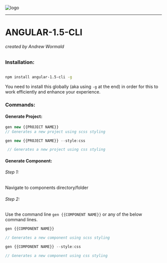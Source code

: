 ![logo](https://raw.githubusercontent.com/SwiftySpartan/Angular-1.5-cli/master/canvas1.png)

___________
# ANGULAR-1.5-CLI
###### created by  Andrew Wormald

### Installation:
```bash

npm install angular-1.5-cli -g
```
You need to install this globally (aka using `-g` at the end) in order for this to work efficiently and enhance your experience.

### Commands:

#### Generate Project:
```javascript
gen new {{PROJECT NAME}}
// Generates a new project using scss styling
```


```javascript
gen new {{PROJECT NAME}} --style:css

 // Generates a new project using css styling
 ```
#### Generate Component:
###### Step 1:
Navigate to components directory/folder
###### Step 2:
Use the command line `gen {{COMPONENT NAME}}` or any of the below command lines.

```javascript
gen {{COMPONENT NAME}}

// Generates a new component using scss styling
```

```javascript
gen {{COMPONENT NAME}} --style:css

// Generates a new component using css styling
```
